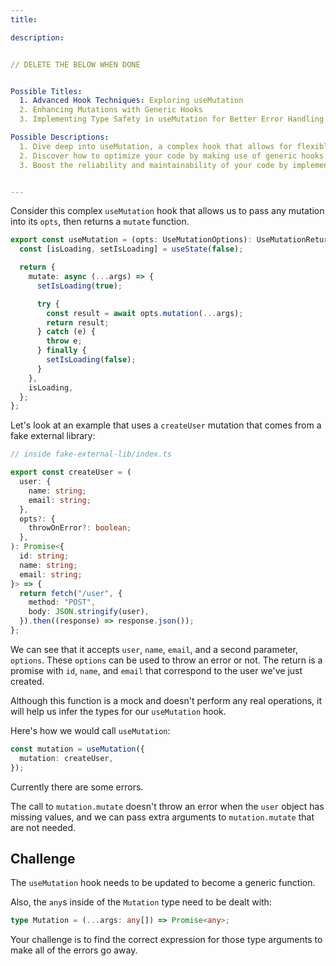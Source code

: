 ```yaml
---
title: 

description: 


// DELETE THE BELOW WHEN DONE


Possible Titles:
  1. Advanced Hook Techniques: Exploring useMutation
  2. Enhancing Mutations with Generic Hooks
  3. Implementing Type Safety in useMutation for Better Error Handling

Possible Descriptions:
  1. Dive deep into useMutation, a complex hook that allows for flexible mutation handling in your application. Learn how to properly define mutations and handle loading states with this advanced hook technique.
  2. Discover how to optimize your code by making use of generic hooks and type constraints in useMutation. This workshop will guide you through capturing type arguments and improving the overall flow of your application.
  3. Boost the reliability and maintainability of your code by implementing type safety in useMutation. Explore techniques for handling errors and ensuring that only the right arguments are passed to mutations, leading to a more robust application.


---
```


Consider this complex `useMutation` hook that allows us to pass any mutation into its `opts`, then returns a `mutate` function.

```typescript
export const useMutation = (opts: UseMutationOptions): UseMutationReturn => {
  const [isLoading, setIsLoading] = useState(false);

  return {
    mutate: async (...args) => {
      setIsLoading(true);

      try {
        const result = await opts.mutation(...args);
        return result;
      } catch (e) {
        throw e;
      } finally {
        setIsLoading(false);
      }
    },
    isLoading,
  };
};
```

Let's look at an example that uses a `createUser` mutation that comes from a fake external library:

```typescript
// inside fake-external-lib/index.ts

export const createUser = (
  user: {
    name: string;
    email: string;
  },
  opts?: {
    throwOnError?: boolean;
  },
): Promise<{
  id: string;
  name: string;
  email: string;
}> => {
  return fetch("/user", {
    method: "POST",
    body: JSON.stringify(user),
  }).then((response) => response.json());
};
```

We can see that it accepts `user`, `name`, `email`, and a second parameter, `options`. These `options` can be used to throw an error or not. The return is a promise with `id`, `name`, and `email` that correspond to the user we've just created.

Although this function is a mock and doesn't perform any real operations, it will help us infer the types for our `useMutation` hook.

Here's how we would call `useMutation`: 

```typescript
const mutation = useMutation({
  mutation: createUser,
});
```

Currently there are some errors.

The call to `mutation.mutate` doesn't throw an error when the `user` object has missing values, and we can pass extra arguments to `mutation.mutate` that are not needed.


## Challenge

The `useMutation` hook needs to be updated to become a generic function.

Also, the `any`s inside of the `Mutation` type need to be dealt with:

```typescript
type Mutation = (...args: any[]) => Promise<any>;
```

Your challenge is to find the correct expression for those type arguments to make all of the errors go away.